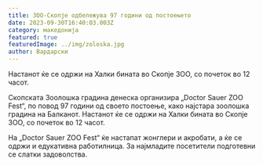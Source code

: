 ```yaml
---
title: ЗОО-Скопје одбележува 97 години од постоењето
date: 2023-09-30T16:40:03.003Z
category: македонија
featured: true
featuredImage: ../img/zoloska.jpg
author: Вардарски
---
```

<!--StartFragment-->

Настанот ќе се одржи на Халки бината во Скопје ЗОО, со почеток во 12 часот.



<!--EndFragment--><!--StartFragment-->

Скопската Зоолошка градина денеска организира „Doctor Sauer ZOO Fest“, по повод 97 години од своето постоење, како најстара зоолошка градина на Балканот. Настанот ќе се одржи на Халки бината во Скопје ЗОО, со почеток во 12 часот.

На „Doctor Sauer ZOO Fest“ ќе настапат жонглери и акробати, а ќе се одржи и едукативна работилница. За најмладите посетители подготевни се слатки задоволства.



<!--EndFragment-->
